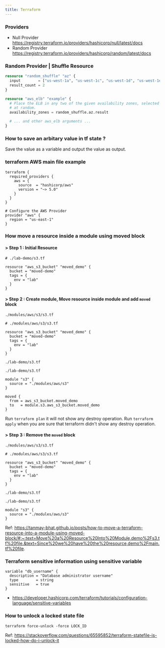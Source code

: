 ```yaml
---
title: Terraform
---
```



### Providers

- Null Provider https://registry.terraform.io/providers/hashicorp/null/latest/docs
- Random Provider https://registry.terraform.io/providers/hashicorp/random/latest/docs

### Random Provider |  Shuffle Resource

```terraform
resource "random_shuffle" "az" {
  input        = ["us-west-1a", "us-west-1c", "us-west-1d", "us-west-1e"]
  result_count = 2
}

resource "aws_elb" "example" {
  # Place the ELB in any two of the given availability zones, selected
  # at random.
  availability_zones = random_shuffle.az.result

  # ... and other aws_elb arguments ...
}
```

### How to save an arbitary value in tf state ?

Save the value as a variable and output the value as output.

### terraform AWS main file example 

```
terraform {
  required_providers {
    aws = {
      source  = "hashicorp/aws"
      version = "~> 5.0"
    }
  }
}

# Configure the AWS Provider
provider "aws" {
  region = "us-east-1"
}
```

### How move a resource inside a module using moved block 

#### > Step 1 : Initial Resource

```
# ./lab-demo/s3.tf

resource "aws_s3_bucket" "moved_demo" {
  bucket = "moved-demo"
  tags = {
    env = "lab"
  }
}
```

#### > Step 2 : Create module, Move resource inside module and add `moved` block

`./modules/aws/s3/s3.tf` 

```
# ./modules/aws/s3/s3.tf

resource "aws_s3_bucket" "moved_demo" {
  bucket = "moved-demo"
  tags = {
    env = "lab"
  }
}

```

`./lab-demo/s3.tf` 

```
./lab-demo/s3.tf

module "s3" {
  source = "./modules/aws/s3"
}

moved {
  from = aws_s3_bucket.moved_demo
  to   = module.s3.aws_s3_bucket.moved_demo
}
```

Run `terraform plan` it will not show any destroy operation. Run `terraform apply` when you are sure that terraform didn't show any destroy operation.

#### > Step 3 : Remove the `moved` block

`./modules/aws/s3/s3.tf` 

```
# ./modules/aws/s3/s3.tf

resource "aws_s3_bucket" "moved_demo" {
  bucket = "moved-demo"
  tags = {
    env = "lab"
  }
}

```

`./lab-demo/s3.tf` 

```
./lab-demo/s3.tf

module "s3" {
  source = "./modules/aws/s3"
}
```

Ref: https://tanmay-bhat.github.io/posts/how-to-move-a-terraform-resource-into-a-module-using-moved-block/#:~:text=Move%20a%20Resource%20Into%20Module,demo%2Fs3.tf%20file.&text=Since%20we%20have%20the%20resource,demo%2Fmain.tf%20file.

### Terraform sensitive information using sensitive variable

```
variable "db_username" {
  description = "Database administrator username"
  type        = string
  sensitive   = true
}
```

- https://developer.hashicorp.com/terraform/tutorials/configuration-language/sensitive-variables


### How to unlock a locked state file 

```
terraform force-unlock -force LOCK_ID
```

Ref: https://stackoverflow.com/questions/65595852/terraform-statefile-is-locked-how-do-i-unlock-it

